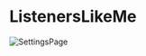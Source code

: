 # ListenersLikeMe
![SettingsPage](https://user-images.githubusercontent.com/44482062/235996781-39f9467b-80f5-45e2-9f96-b3372fbb90b3.png)
